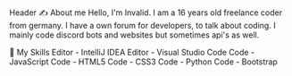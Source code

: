 Header
✍️ About me
Hello, I'm Invalid. I am a 16 years old freelance coder from germany. I have a own forum for developers, to talk about coding. I mainly code discord bots and websites but sometimes api's as well.



🔧 My Skills
Editor - IntelliJ IDEA Editor - Visual Studio Code Code - JavaScript Code - HTML5 Code - CSS3 Code - Python Code - Bootstrap
